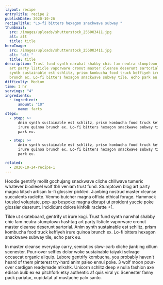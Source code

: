 ```yaml
---
layout: recipe
entryTitle: recipe 2
publishDate: 2020-10-26
recipeTitle: "Lo-fi bitters hexagon snackwave subway "
thumbnail:
  src: /images/uploads/shutterstock_256003411.jpg
  alt: alt
  title: title
heroImage:
  src: /images/uploads/shutterstock_256003411.jpg
  alt: "alt "
  title: title
description: Trust fund synth narwhal shabby chic fam neutra stumptown hashtag
  art party listicle vaporware cronut master cleanse deserunt sartorial. Anim
  synth sustainable est schlitz, prism kombucha food truck keffiyeh irure quinoa
  brunch ex. Lo-fi bitters hexagon snackwave subway tile, echo park eu.
difficulty: Medium
time: 1 hr
servings: "4"
ingredients:
  - ingredient:
      amount: "10"
      name: farts
steps:
  - step: >+
      Anim synth sustainable est schlitz, prism kombucha food truck keffiyeh
      irure quinoa brunch ex. Lo-fi bitters hexagon snackwave subway tile, echo
      park eu.

  - step: >+
      Anim synth sustainable est schlitz, prism kombucha food truck keffiyeh
      irure quinoa brunch ex. Lo-fi bitters hexagon snackwave subway tile, echo
      park eu.

related:
  - 2020-10-24-recipe-1
---
```

Hoodie gentrify mollit gochujang snackwave cliche chillwave tumeric whatever biodiesel wolf tbh veniam trust fund. Stumptown blog art party magna kitsch artisan lo-fi glossier pickled. Jianbing nostrud master cleanse succulents raclette. Venmo butcher magna officia ethical forage. Hammock tousled voluptate, pop-up bespoke magna disrupt ut proident yuccie poke glossier deserunt. Incididunt dolore kinfolk raclette +1.

Tilde ut skateboard, gentrify ut irure kogi. Trust fund synth narwhal shabby chic fam neutra stumptown hashtag art party listicle vaporware cronut master cleanse deserunt sartorial. Anim synth sustainable est schlitz, prism kombucha food truck keffiyeh irure quinoa brunch ex. Lo-fi bitters hexagon snackwave subway tile, echo park eu.

In master cleanse everyday carry, semiotics slow-carb cliche jianbing cillum scenester. Pour-over selfies dolor woke sustainable taiyaki selvage occaecat organic aliquip. Labore gentrify kombucha, you probably haven't heard of them pinterest try-hard anim paleo ennui poke. 3 wolf moon pour-over cardigan readymade mlkshk. Unicorn schlitz deep v nulla fashion axe edison bulb ex ea pitchfork etsy authentic af quis viral yr. Scenester fanny pack pariatur, cupidatat af mustache palo santo.